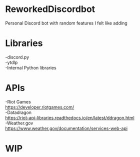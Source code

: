 # ReworkedDiscordbot
Personal Discord bot with random features I felt like adding
# Libraries
-discord.py <br>
-ytdlp <br>
-Internal Python libraries
# APIs
-Riot Games <br>
https://developer.riotgames.com/ <br>
-Datadragon <br>
https://riot-api-libraries.readthedocs.io/en/latest/ddragon.html <br>
-Weather.gov <br>
https://www.weather.gov/documentation/services-web-api
# WIP
